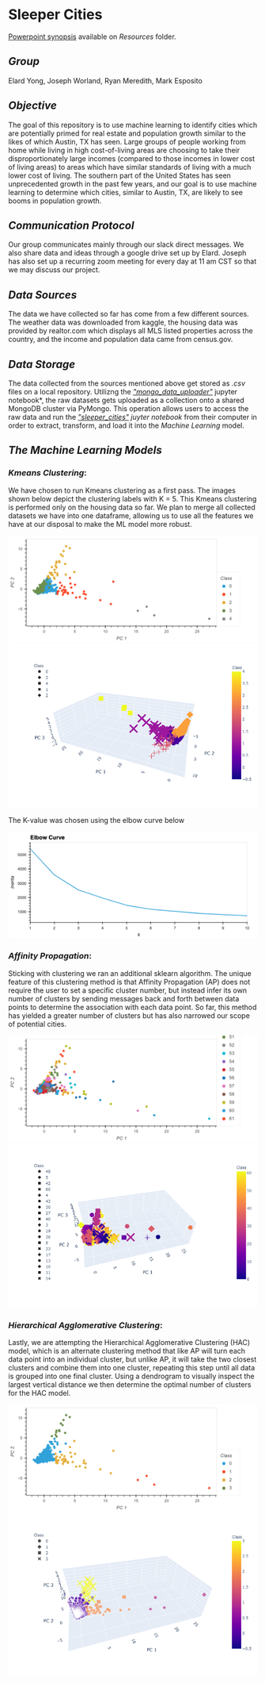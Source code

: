 # Sleeper Cities

[Powerpoint synopsis](https://github.com/marke0816/Sleeper_Cities/blob/main/Resources/Sleeper_Cities_Analysis.pptx) available on *Resources* folder. 

## *Group*

Elard Yong, Joseph Worland, Ryan Meredith, Mark Esposito

## *Objective*

The goal of this repository is to use machine learning to identify cities which are potentially primed for real estate and population growth similar to the likes of which Austin, TX has seen.  Large groups of people working from home while living in high cost-of-living areas are choosing to take their disproportionately large incomes (compared to those incomes in lower cost of living areas) to areas which have similar standards of living with a much lower cost of living.  The southern part of the United States has seen unprecedented growth in the past few years, and our goal is to use machine learning to determine which cities, similar to Austin, TX, are likely to see booms in population growth.

## *Communication Protocol*

Our group communicates mainly through our slack direct messages.  We also share data and ideas through a google drive set up by Elard.  Joseph has also set up a recurring zoom meeting for every day at 11 am CST so that we may discuss our project.

## *Data Sources*

The data we have collected so far has come from a few different sources.  The weather data was downloaded from kaggle, the housing data was provided by realtor.com which displays all MLS listed properties across the country, and the income and population data came from census.gov.

## *Data Storage*

The data collected from the sources mentioned above get stored as *.csv* files on a local repository. Utilizng the [*"mongo_data_uploader"*](https://github.com/marke0816/Sleeper_Cities/blob/main/jupyter_notebooks/mongo_data_uploader.ipynb) jupyter notebook*, the raw datasets gets uploaded as a collection onto a shared MongoDB cluster via PyMongo. This operation allows users to access the raw data and run the [*"sleeper_cities"*](https://github.com/marke0816/Sleeper_Cities/blob/main/jupyter_notebooks/Sleeper_cities.ipynb) *juyter notebook* from their computer in order to extract, transform, and load it into the *Machine Learning* model.

## *The Machine Learning Models*

### ***Kmeans Clustering***:

We have chosen to run Kmeans clustering as a first pass.  The images shown below depict the clustering labels with K = 5.  This Kmeans clustering is performed only on the housing data so far.  We plan to merge all collected datasets we have into one dataframe, allowing us to use all the features we have at our disposal to make the ML model more robust.

![](../Resources/screenshots/Kmeans_2D_housing.png)
![](../Resources/screenshots/Kmeans_3D_housing.png)

The K-value was chosen using the elbow curve below

![](../Resources/screenshots/elbow_curve_housing.png)

### ***Affinity Propagation***:

Sticking with clustering we ran an additional sklearn algorithm. The unique feature of this clustering method is that Affinity Propagation (AP) does not require the user to set a specific cluster number, but instead infer its own number of clusters by sending messages back and forth between data points to determine the association with each data point. So far, this method has yielded a greater number of clusters but has also narrowed our scope of potential cities. 

![](../Resources/screenshots/Affinity_2D_housing.png)
![](../Resources/screenshots/Affinity_3D_housing.png)

### ***Hierarchical Agglomerative Clustering***:

Lastly, we are attempting the Hierarchical Agglomerative Clustering (HAC) model, which is an alternate clustering method that like AP will turn each data point into an individual cluster, but unlike AP, it will take the two closest clusters and combine them into one cluster, repeating this step until all data is grouped into one final cluster. Using a dendrogram to visually inspect the largest vertical distance we then determine the optimal number of clusters for the HAC model. 

![](../Resources/screenshots/Agglomerative_2D_housing.png)
![](../Resources/screenshots/Agglomerative_3D_housing.png)
